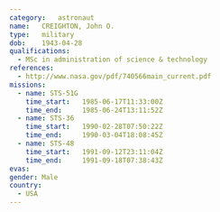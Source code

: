 ```yaml
---
category:	astronaut
name:	CREIGHTON, John O.
type:	military
dob:	1943-04-28
qualifications:
  - MSc in administration of science & technology
references:
  - http://www.nasa.gov/pdf/740566main_current.pdf
missions:
  - name: STS-51G
    time_start:   1985-06-17T11:33:00Z
    time_end:     1985-06-24T13:11:52Z
  - name: STS-36
    time_start:   1990-02-28T07:50:22Z
    time_end:     1990-03-04T18:08:45Z
  - name: STS-48
    time_start:   1991-09-12T23:11:04Z
    time_end:     1991-09-18T07:38:43Z
evas:
gender:	Male
country:
  - USA
---
```

